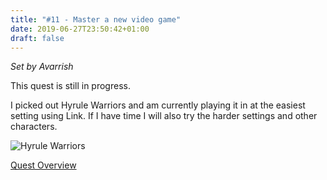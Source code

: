 ```yaml
---
title: "#11 - Master a new video game"
date: 2019-06-27T23:50:42+01:00
draft: false
---
```


*Set by Avarrish*

This quest is still in progress.

I picked out Hyrule Warriors and am currently playing it in at the easiest setting using Link. If I have time I will also try the harder settings and other characters.

![Hyrule Warriors][hyrule-warriors]

[Quest Overview](/en/quest)

[hyrule-warriors]: /quest/quest-11_hyrule-warriors.jpg